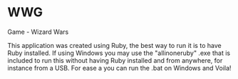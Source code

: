 # WWG
Game - Wizard Wars

This application was created using Ruby, the best way to run it is to have Ruby installed. If using Windows you may
use the "allinoneruby" .exe that is included to run this without having Ruby installed and from anywhere, for instance
from a USB. For ease a you can run the .bat on Windows and Voila!
